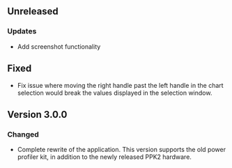 ## Unreleased
### Updates
- Add screenshot functionality
## Fixed
- Fix issue where moving the right handle past the left handle in the chart selection would break the values displayed in the selection window.

## Version 3.0.0
### Changed
- Complete rewrite of the application. This version supports the old power profiler kit, in addition to the newly released PPK2 hardware.